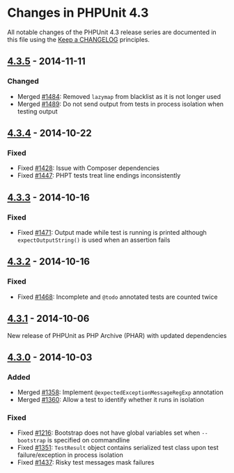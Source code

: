 # Changes in PHPUnit 4.3

All notable changes of the PHPUnit 4.3 release series are documented in this file using the [Keep a CHANGELOG](http://keepachangelog.com/) principles.

## [4.3.5] - 2014-11-11

### Changed

* Merged [#1484](https://github.com/sebastianbergmann/phpunit/issues/1484): Removed `lazymap` from blacklist as it is not longer used
* Merged [#1489](https://github.com/sebastianbergmann/phpunit/issues/1489): Do not send output from tests in process isolation when testing output

## [4.3.4] - 2014-10-22

### Fixed

* Fixed [#1428](https://github.com/sebastianbergmann/phpunit/issues/1428): Issue with Composer dependencies
* Fixed [#1447](https://github.com/sebastianbergmann/phpunit/issues/1447): PHPT tests treat line endings inconsistently

## [4.3.3] - 2014-10-16

### Fixed

* Fixed [#1471](https://github.com/sebastianbergmann/phpunit/issues/1471): Output made while test is running is printed although `expectOutputString()` is used when an assertion fails

## [4.3.2] - 2014-10-16

### Fixed

* Fixed [#1468](https://github.com/sebastianbergmann/phpunit/issues/1468): Incomplete and `@todo` annotated tests are counted twice

## [4.3.1] - 2014-10-06

New release of PHPUnit as PHP Archive (PHAR) with updated dependencies

## [4.3.0] - 2014-10-03

### Added

* Merged [#1358](https://github.com/sebastianbergmann/phpunit/issues/1358): Implement `@expectedExceptionMessageRegExp` annotation
* Merged [#1360](https://github.com/sebastianbergmann/phpunit/issues/1360): Allow a test to identify whether it runs in isolation

### Fixed

* Fixed [#1216](https://github.com/sebastianbergmann/phpunit/issues/1216): Bootstrap does not have global variables set when `--bootstrap` is specified on commandline
* Fixed [#1351](https://github.com/sebastianbergmann/phpunit/issues/1351): `TestResult` object contains serialized test class upon test failure/exception in process isolation
* Fixed [#1437](https://github.com/sebastianbergmann/phpunit/issues/1437): Risky test messages mask failures 

[4.3.5]: https://github.com/sebastianbergmann/phpunit/compare/4.3.4...4.3.5
[4.3.4]: https://github.com/sebastianbergmann/phpunit/compare/4.3.3...4.3.4
[4.3.3]: https://github.com/sebastianbergmann/phpunit/compare/4.3.2...4.3.3
[4.3.2]: https://github.com/sebastianbergmann/phpunit/compare/4.3.1...4.3.2
[4.3.1]: https://github.com/sebastianbergmann/phpunit/compare/4.3.0...4.3.1
[4.3.0]: https://github.com/sebastianbergmann/phpunit/compare/4.2...4.3.0

